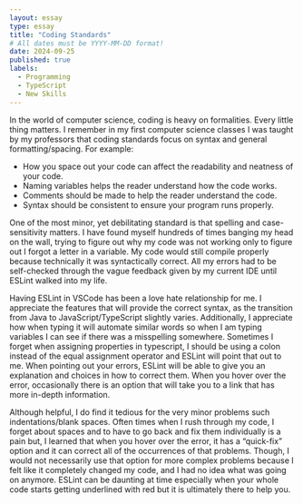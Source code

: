 ```yaml
---
layout: essay
type: essay
title: "Coding Standards"
# All dates must be YYYY-MM-DD format!
date: 2024-09-25
published: true
labels:
  - Programming
  - TypeScript
  - New Skills
---
```



In the world of computer science, coding is heavy on formalities. Every little thing matters. I remember in my first computer science classes I was taught by my professors that coding standards focus on syntax and general formatting/spacing. For example:
- How you space out your code can affect the readability and neatness of your code.
- Naming variables helps the reader understand how the code works.
- Comments should be made to help the reader understand the code.
- Syntax should be consistent to ensure your program runs properly.
  
One of the most minor, yet debilitating standard is that spelling and case-sensitivity matters. I have found myself hundreds of times banging my head on the wall, trying to figure out why my code was not working only to figure out I forgot a letter in a variable. My code would still compile properly because technically it was syntactically correct. All my errors had to be self-checked through the vague feedback given by my current IDE until ESLint walked into my life.

Having ESLint in VSCode has been a love hate relationship for me. I appreciate the features that will provide the correct syntax, as the transition from Java to JavaScript/TypeScript slightly varies. Additionally, I appreciate how when typing it will automate similar words so when I am typing variables I can see if there was a misspelling somewhere. Sometimes I forget when assigning properties in typescript, I should be using a colon instead of the equal assignment operator and ESLint will point that out to me. When pointing out your errors, ESLint will be able to give you an explanation and choices in how to correct them. When you hover over the error, occasionally there is an option that will take you to a link that has more in-depth information.

Although helpful, I do find it tedious for the very minor problems such indentations/blank spaces. Often times when I rush through my code, I forget about spaces and to have to go back and fix them individually is a pain but, I learned that when you hover over the error, it has a “quick-fix” option and it can correct all of the occurrences of that problems. Though, I would not necessarily use that option for more complex problems because I felt like it completely changed my code, and I had no idea what was going on anymore. ESLint can be daunting at time especially when your whole code starts getting underlined with red but it is ultimately there to help you. 
